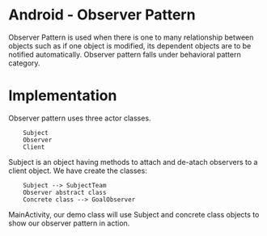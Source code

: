 **Android** - Observer Pattern
==================================================

Observer Pattern is used when there is one to many relationship between objects such as if one object is modified, its dependent objects are to be notified automatically. Observer pattern falls under behavioral pattern category. <br>


Implementation
==================================================

Observer pattern uses three actor classes.

		Subject
		Observer
		Client
		
Subject is an object having methods to attach and de-atach observers to a client object.
We have create the classes:
		
		Subject --> SubjectTeam
		Observer abstract class
		Concrete class --> GoalObserver
		
MainActivity, our demo class will use Subject and concrete class objects to show our observer pattern in action.
